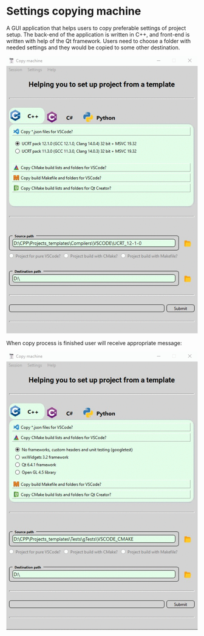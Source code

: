 # Settings copying machine

A GUI application that helps users to copy preferable settings of project setup.
The back-end of the application is written in C++, and front-end is written with help of the Qt framework.
Users need to choose a folder with needed settings and they would be copied to some other destination.

![image](Utils/copy_machine_pressets.gif)

When copy process is finished user will receive appropriate message:

![image](Utils/copy_machine_copying.gif)
